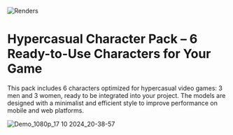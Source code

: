 ![Renders](https://github.com/user-attachments/assets/b25a02f6-fb22-46d8-a7b1-b24ae48d50aa)

# Hypercasual Character Pack – 6 Ready-to-Use Characters for Your Game

This pack includes 6 characters optimized for hypercasual video games: 3 men and 3 women, ready to be integrated into your project. The models are designed with a minimalist and efficient style to improve performance on mobile and web platforms.

![Demo_1080p_17 10 2024_20-38-57](https://github.com/user-attachments/assets/391c4abe-824f-4b37-b4fb-1bb4c19376ce)
